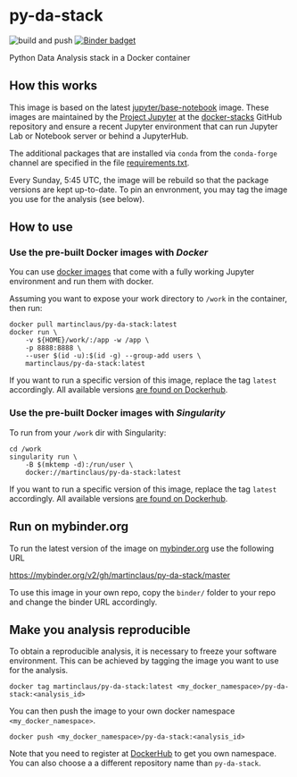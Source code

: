 # py-da-stack

![build and push](https://github.com/martinclaus/py-da-stack/workflows/build-and-push/badge.svg)
[![Binder badget](https://mybinder.org/badge_logo.svg)](https://mybinder.org/v2/gh/martinclaus/py-da-stack/master "Launch a martinclaus/py-da-stack container on mybinder.org")

Python Data Analysis stack in a Docker container

## How this works
This image is based on the latest [jupyter/base-notebook](https://hub.docker.com/r/jupyter/base-notebook) image. These images are maintained by the [Project Jupyter](https://jupyter.org) at the [docker-stacks](https://github.com/jupyter/docker-stacks) GitHub repository and ensure a recent Jupyter environment that can run Jupyter Lab or Notebook server or behind a JupyterHub.

The additional packages that are installed via `conda` from the `conda-forge` channel are specified in the file [requirements.txt](requirements.txt).

Every Sunday, 5:45 UTC, the image will be rebuild so that the package versions are kept up-to-date. To pin an envronment, you may tag the image you use for the analysis (see below). 

## How to use

### Use the pre-built Docker images with _Docker_

You can use [docker images](https://hub.docker.com/r/martinclaus/py-da-stack) that come with a fully working Jupyter environment and run them with docker.

Assuming you want to expose your work directory to `/work` in the container, then run:
```shell
docker pull martinclaus/py-da-stack:latest
docker run \
    -v ${HOME}/work/:/app -w /app \
    -p 8888:8888 \
    --user $(id -u):$(id -g) --group-add users \
    martinclaus/py-da-stack:latest
```
If you want to run a specific version of this image, replace the tag `latest` accordingly.
All available versions [are found on Dockerhub](https://hub.docker.com/r/martinclaus/py-da-stack/tags).


### Use the pre-built Docker images with _Singularity_

To run from your `/work` dir with Singularity:
```shell
cd /work
singularity run \
    -B $(mktemp -d):/run/user \
    docker://martinclaus/py-da-stack:latest
```

If you want to run a specific version of this image, replace the tag `latest` accordingly.
All available versions [are found on Dockerhub](https://hub.docker.com/r/martinclaus/py-da-stack/tags).

## Run on mybinder.org

To run the latest version of the image on [mybinder.org](https://mybinder.org) use the following URL

https://mybinder.org/v2/gh/martinclaus/py-da-stack/master

To use this image in your own repo, copy the `binder/` folder to your repo and change the binder
URL accordingly.

## Make you analysis reproducible

To obtain a reproducible analysis, it is necessary to freeze your software environment.
This can be achieved by tagging the image you want to use for the analysis.
```shell
docker tag martinclaus/py-da-stack:latest <my_docker_namespace>/py-da-stack:<analysis_id>
```
You can then push the image to your own docker namespace `<my_docker_namespace>`.
```shell
docker push <my_docker_namespace>/py-da-stack:<analysis_id>
```
Note that you need to register at [DockerHub](https://hub.docker.com) to get you own namespace.
You can also choose a a different repository name than `py-da-stack`.
